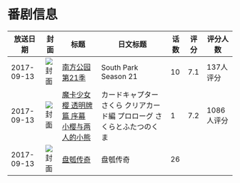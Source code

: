 # 番剧信息

|放送日期|封面|标题|日文标题|话数|评分|评分人数|
|---|---|---|---|---|---|---|
|2017-09-13|![封面](https://lain.bgm.tv/pic/cover/c/11/e9/209060_aqxE7.jpg)|[南方公园 第21季](https://bangumi.tv/subject/209060)|South Park Season 21|10|7.1|137人评分|
|2017-09-13|![封面](https://lain.bgm.tv/pic/cover/c/44/ba/212240_YV39z.jpg)|[魔卡少女樱 透明牌篇 序幕 小樱与两人的小熊](https://bangumi.tv/subject/212240)|カードキャプターさくら クリアカード編 プロローグ さくらとふたつのくま|1|7.2|1086人评分|
|2017-09-13|![封面](https://lain.bgm.tv/pic/cover/c/1f/2f/225677_F07w2.jpg)|[盘瓠传奇](https://bangumi.tv/subject/225677)|盘瓠传奇|26|||
